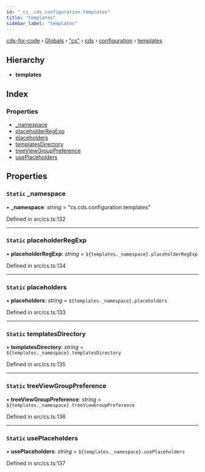 ```yaml
---
id: "_cs_.cds.configuration.templates"
title: "templates"
sidebar_label: "templates"
---
```


[cds-for-code](../index.md) › [Globals](../globals.md) › ["cs"](../modules/_cs_.md) › [cds](../modules/_cs_.cds.md) › [configuration](../modules/_cs_.cds.configuration.md) › [templates](_cs_.cds.configuration.templates.md)

## Hierarchy

* **templates**

## Index

### Properties

* [_namespace](_cs_.cds.configuration.templates.md#static-_namespace)
* [placeholderRegExp](_cs_.cds.configuration.templates.md#static-placeholderregexp)
* [placeholders](_cs_.cds.configuration.templates.md#static-placeholders)
* [templatesDirectory](_cs_.cds.configuration.templates.md#static-templatesdirectory)
* [treeViewGroupPreference](_cs_.cds.configuration.templates.md#static-treeviewgrouppreference)
* [usePlaceholders](_cs_.cds.configuration.templates.md#static-useplaceholders)

## Properties

### `Static` _namespace

▪ **_namespace**: *string* = "cs.cds.configuration.templates"

Defined in src/cs.ts:132

___

### `Static` placeholderRegExp

▪ **placeholderRegExp**: *string* = `${templates._namespace}.placeholderRegExp`

Defined in src/cs.ts:134

___

### `Static` placeholders

▪ **placeholders**: *string* = `${templates._namespace}.placeholders`

Defined in src/cs.ts:133

___

### `Static` templatesDirectory

▪ **templatesDirectory**: *string* = `${templates._namespace}.templatesDirectory`

Defined in src/cs.ts:135

___

### `Static` treeViewGroupPreference

▪ **treeViewGroupPreference**: *string* = `${templates._namespace}.treeViewGroupPreference`

Defined in src/cs.ts:136

___

### `Static` usePlaceholders

▪ **usePlaceholders**: *string* = `${templates._namespace}.usePlaceholders`

Defined in src/cs.ts:137

